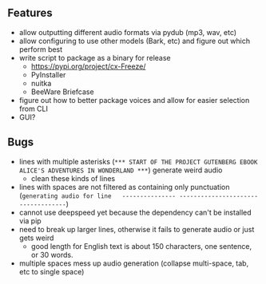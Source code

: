 ## Features
- allow outputting different audio formats via pydub (mp3, wav, etc)
- allow configuring to use other models (Bark, etc) and figure out which perform best
- write script to package as a binary for release
    - https://pypi.org/project/cx-Freeze/
    - PyInstaller
    - nuitka
    - BeeWare Briefcase  
- figure out how to better package voices and allow for easier selection from CLI
- GUI?


## Bugs
- lines with multiple asterisks (`*** START OF THE PROJECT GUTENBERG EBOOK ALICE'S ADVENTURES IN WONDERLAND ***`) generate weird audio
    - clean these kinds of lines
- lines with spaces are not filtered as containing only punctuation (`generating audio for line   --------------- -----------------------------------`)
- cannot use deepspeed yet because the dependency can't be installed via pip
- need to break up larger lines, otherwise it fails to generate audio or just gets weird
    - good length for English text is about 150 characters, one sentence, or 30 words.
- multiple spaces mess up audio generation (collapse multi-space, tab, etc to single space)
